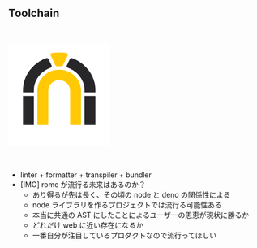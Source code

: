 <!-- section-title: toolchain -->

## Toolchain

<br />

![](../images/rome.png)

<br />

- linter + formatter + transpiler + bundler
- [IMO] rome が流行る未来はあるのか？
  - あり得るが先は長く、その頃の node と deno の関係性による
  - node ライブラリを作るプロジェクトでは流行る可能性ある
  - 本当に共通の AST にしたことによるユーザーの恩恵が現状に勝るか
  - どれだけ web に近い存在になるか
  - 一番自分が注目しているプロダクトなので流行ってほしい
